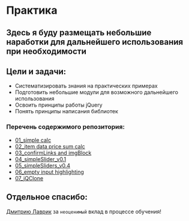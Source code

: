 # Практика

## Здесь я буду размещать небольшие наработки для дальнейшего использования при необходимости
Цели и задачи:
-
- Систематизировать знания на практических примерах
- Подготовить небольшие модули для возможного дальнейшего использования
- Освоить принципы работы jQuery
- Понять принципы написания библиотек


### Перечень содержимого репозитория:

* [01_simple calc](https://github.com/SetMiller/some_small_modules/tree/master/Modules/01_simple%20calc)
* [02_item data price sum calc](https://github.com/SetMiller/some_small_modules/tree/master/Modules/02_item%20data%20price%20sum%20calc)
* [03_confirmLinks and imgBlock](https://github.com/SetMiller/some_small_modules/tree/master/Modules/03_confirmLinks%20and%20imgBlock)
* [04_simpleSlider_v0.1](https://github.com/SetMiller/some_small_modules/tree/master/Modules/04_simpleSlider_v0.1)
* [05_simpleSliders_v0.4](https://github.com/SetMiller/some_small_modules/tree/master/Modules/05_simpleSliders_v0.4)
* [06_empty input highlighting](https://github.com/SetMiller/programming-practice/tree/master/Modules/06_empty%20input%20highlighting)
* [07_jQClone](https://github.com/SetMiller/programming-practice/tree/master/Modules/07_jQClone)

Отдельное спасибо:
-
[Дмитрию Лаврик](https://dmitrylavrik.ru/) за `неоценимый` вклад в процессе обучения!

